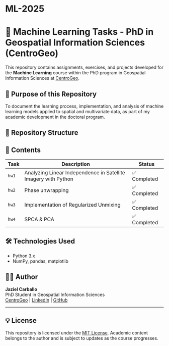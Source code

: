 # ML-2025

# 📘 Machine Learning Tasks - PhD in Geospatial Information Sciences (CentroGeo)

This repository contains assignments, exercises, and projects developed for the **Machine Learning** course within the PhD program in Geospatial Information Sciences at [CentroGeo](https://www.centrogeo.org.mx/).

## 🎯 Purpose of this Repository

To document the learning process, implementation, and analysis of machine learning models applied to spatial and multivariate data, as part of my academic development in the doctoral program.

## 📁 Repository Structure


## 📌 Contents

| Task        | Description                                      | Status         |
|-------------|--------------------------------------------------|----------------|
| `hw1`    | Analyzing Linear Independence in Satellite Imagery with Python    | ✅ Completed    |
| `hw2`    |  Phase unwrapping  | ✅ Completed  |
| `hw3`    | Implementation of Regularized Unmixing    | ✅ Completed    |
| `hw4`    |  SPCA & PCA  | ✅ Completed  |



## 🛠️ Technologies Used

- Python 3.x
- NumPy, pandas, matplotlib


## 👨‍🎓 Author

**Jaziel Carballo**  
PhD Student in Geospatial Information Sciences  
[CentroGeo](https://www.centrogeo.org.mx/) | [LinkedIn]([https://www.linkedin.com/](https://www.linkedin.com/in/jazielcarballo/)) | [GitHub](https://github.com/jazielcarballo)

---

## 💡 License

This repository is licensed under the [MIT License](LICENSE). Academic content belongs to the author and is subject to updates as the course progresses.
